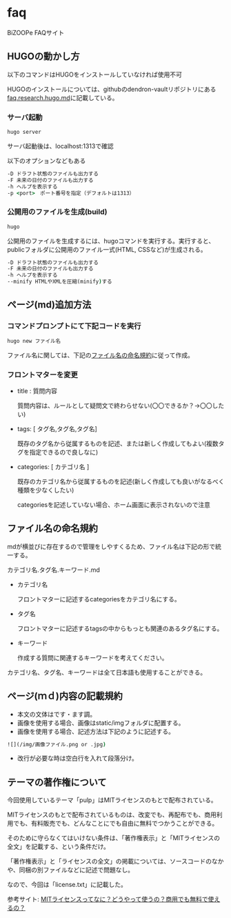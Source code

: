 # faq

BiZOOPe FAQサイト

## HUGOの動かし方

以下のコマンドはHUGOをインストールしていなければ使用不可

HUGOのインストールについては、githubのdendron-vaultリポジトリにある
[faq.research.hugo.md](https://github.com/bizoope/dendron-vault/blob/main/notes/faq.research.hugo.md)に記載している。

### サーバ起動

```cmd
hugo server 
```

サーバ起動後は、localhost:1313で確認

以下のオプションなどもある

```cmd
-D ドラフト状態のファイルも出力する
-F 未来の日付のファイルも出力する
-h ヘルプを表示する
-p <port>　ポート番号を指定（デフォルトは1313）
```

### 公開用のファイルを生成(build)

```cmd
hugo
```

公開用のファイルを生成するには、hugoコマンドを実行する。実行すると、publicフォルダに公開用のファイル一式(HTML, CSSなど)が生成される。

```cmd
-D ドラフト状態のファイルも出力する
-F 未来の日付のファイルも出力する
-h ヘルプを表示する
--minify HTMLやXMLを圧縮(minify)する
```

## ページ(md)追加方法

### コマンドプロンプトにて下記コードを実行

```cmd
hugo new ファイル名
```

ファイル名に関しては、下記の[ファイル名の命名規約](#ファイル名の命名規約)に従って作成。

### フロントマターを変更

* title : 質問内容
  
  質問内容は、ルールとして疑問文で終わらせない(〇〇できるか？→〇〇したい)

* tags: [ タグ名,タグ名,タグ名]

  既存のタグ名から従属するものを記述、または新しく作成してもよい(複数タグを指定できるので良しなに)

* categories: [ カテゴリ名 ]

  既存のカテゴリ名から従属するものを記述(新しく作成しても良いがなるべく種類を少なくしたい)

  categoriesを記述していない場合、ホーム画面に表示されないので注意

## ファイル名の命名規約

mdが横並びに存在するので管理をしやすくるため、ファイル名は下記の形で統一する。

カテゴリ名.タグ名.キーワード.md

* カテゴリ名
  
  フロントマターに記述するcategoriesをカテゴリ名にする。

* タグ名

  フロントマターに記述するtagsの中からもっとも関連のあるタグ名にする。

* キーワード

  作成する質問に関連するキーワードを考えてください。

カテゴリ名、タグ名、キーワードは全て日本語も使用することができる。

## ページ(ｍｄ)内容の記載規約

* 本文の文体はです・ます調。
* 画像を使用する場合、画像はstatic/imgフォルダに配置する。
* 画像を使用する場合、記述方法は下記のように記述する。

```cmd
![](/img/画像ファイル.png or .jpg)
```

* 改行が必要な時は空白行を入れて段落分け。

## テーマの著作権について

今回使用しているテーマ「pulp」はMITライセンスのもとで配布されている。

MITライセンスのもとで配布されているものは、改変でも、再配布でも、商用利用でも、有料販売でも、どんなことにでも自由に無料でつかうことができる。

そのために守らなくてはいけない条件は、「著作権表示」と「MITライセンスの全文」を記載する、という条件だけ。

「著作権表示」と「ライセンスの全文」の掲載については、ソースコードのなかや、同梱の別ファイルなどに記述で問題なし。

なので、今回は「license.txt」に記載した。

参考サイト: [MITライセンスってなに？どうやって使うの？商用でも無料で使えるの？](https://wisdommingle.com/mit-license/)
